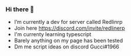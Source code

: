 ### Hi there 👋
- I’m currently a dev for server called Redlinrp
- Join here https://discord.com/invite/redlinerp
- I'm currenty learning typescript
- Barely anything on my page has been tested
- Dm me script ideas on discord Gucci#1966

<!--
**Guccirp2/Guccirp2** is a ✨ _special_ ✨ repository because its `README.md` (this file) appears on your GitHub profile.

Here are some ideas to get you started:

- 🔭 I’m currently working on ...
- 🌱 I’m currently learning ...
- 👯 I’m looking to collaborate on ...
- 🤔 I’m looking for help with ...
- 💬 Ask me about ...
- 📫 How to reach me: ...
- 😄 Pronouns: ...
- ⚡ Fun fact: ...
-->
